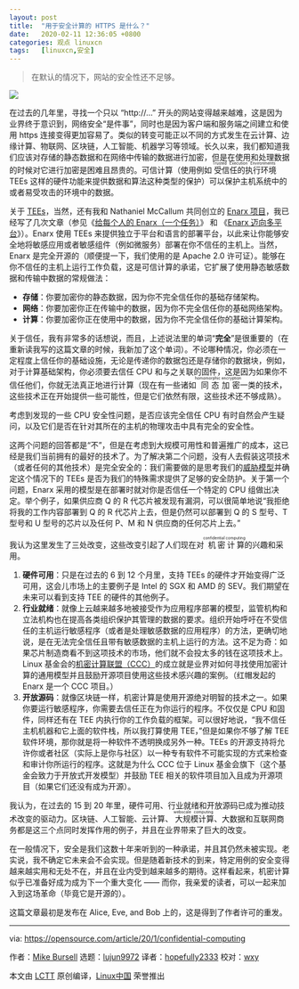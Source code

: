```yaml
---
layout: post
title:	"用于安全计算的 HTTPS 是什么？"
date:	2020-02-11 12:36:05 +0800 
categories:	观点 linuxcn 
tags:	[linuxcn,安全]
---
```




> 
> 在默认的情况下，网站的安全性还不足够。
> 
> 
> 


![](/Asserts/Images//attachment/album/202002/11/123552rqncn4c7474j44jq.jpg)


在过去的几年里，寻找一个只以 “http://…” 开头的网站变得越来越难，这是因为业界终于意识到，网络安全“是件事”，同时也是因为客户端和服务端之间建立和使用 https 连接变得更加容易了。类似的转变可能正以不同的方式发生在云计算、边缘计算、物联网、区块链，人工智能、机器学习等领域。长久以来，我们都知道我们应该对存储的静态数据和在网络中传输的数据进行加密，但是在使用和处理数据的时候对它进行加密是困难且昂贵的。可信计算（使用例如<ruby> 受信任的执行环境 <rt>  Trusted Execution Environments </rt></ruby> TEEs 这样的硬件功能来提供数据和算法这种类型的保护）可以保护主机系统中的或者易受攻击的环境中的数据。


关于 [TEEs](https://aliceevebob.com/2019/02/26/oh-how-i-love-my-tee-or-do-i/)，当然，还有我和 Nathaniel McCallum 共同创立的 [Enarx 项目](https://enarx.io/)，我已经写了几次文章（参见《[给每个人的 Enarx（一个任务）](https://aliceevebob.com/2019/08/20/enarx-for-everyone-a-quest/)》 和 《[Enarx 迈向多平台](https://aliceevebob.com/2019/10/29/enarx-goes-multi-platform/)》）。Enarx 使用 TEEs 来提供独立于平台和语言的部署平台，以此来让你能够安全地将敏感应用或者敏感组件（例如微服务）部署在你不信任的主机上。当然，Enarx 是完全开源的（顺便提一下，我们使用的是 Apache 2.0 许可证）。能够在你不信任的主机上运行工作负载，这是可信计算的承诺，它扩展了使用静态敏感数据和传输中数据的常规做法：


* **存储**：你要加密你的静态数据，因为你不完全信任你的基础存储架构。
* **网络**：你要加密你正在传输中的数据，因为你不完全信任你的基础网络架构。
* **计算**：你要加密你正在使用中的数据，因为你不完全信任你的基础计算架构。


关于信任，我有非常多的话想说，而且，上述说法里的单词“**完全**”是很重要的（在重新读我写的这篇文章的时候，我新加了这个单词）。不论哪种情况，你必须在一定程度上信任你的基础设施，无论是传递你的数据包还是存储你的数据块，例如，对于计算基础架构，你必须要去信任 CPU 和与之关联的固件，这是因为如果你不信任他们，你就无法真正地进行计算（现在有一些诸如<ruby> 同态加密 <rt>  homomorphic encryption </rt></ruby>一类的技术，这些技术正在开始提供一些可能性，但是它们依然有限，这些技术还不够成熟）。


考虑到发现的一些 CPU 安全性问题，是否应该完全信任 CPU 有时自然会产生疑问，以及它们是否在针对其所在的主机的物理攻击中具有完全的安全性。


这两个问题的回答都是“不”，但是在考虑到大规模可用性和普遍推广的成本，这已经是我们当前拥有的最好的技术了。为了解决第二个问题，没有人去假装这项技术（或者任何的其他技术）是完全安全的：我们需要做的是思考我们的[威胁模型](https://aliceevebob.com/2018/02/20/there-are-no-absolutes-in-security/)并确定这个情况下的 TEEs 是否为我们的特殊需求提供了足够的安全防护。关于第一个问题，Enarx 采用的模型是在部署时就对你是否信任一个特定的 CPU 组做出决定。举个例子，如果供应商 Q 的 R 代芯片被发现有漏洞，可以很简单地说“我拒绝将我的工作内容部署到 Q 的 R 代芯片上去，但是仍然可以部署到 Q 的 S 型号、T 型号和 U 型号的芯片以及任何 P、M 和 N 供应商的任何芯片上去。”


我认为这里发生了三处改变，这些改变引起了人们现在对<ruby> 机密计算 <rt>  confidential computing </rt></ruby>的兴趣和采用。


1. **硬件可用**：只是在过去的 6 到 12 个月里，支持 TEEs 的硬件才开始变得广泛可用，这会儿市场上的主要例子是 Intel 的 SGX 和 AMD 的 SEV。我们期望在未来可以看到支持 TEE 的硬件的其他例子。
2. **行业就绪**：就像上云越来越多地被接受作为应用程序部署的模型，监管机构和立法机构也在提高各类组织保护其管理的数据的要求。组织开始呼吁在不受信任的主机运行敏感程序（或者是处理敏感数据的应用程序）的方法，更确切地说，是在无法完全信任且带有敏感数据的主机上运行的方法。这不足为奇：如果芯片制造商看不到这项技术的市场，他们就不会投太多的钱在这项技术上。Linux 基金会的[机密计算联盟（CCC）](https://confidentialcomputing.io/)的成立就是业界对如何寻找使用加密计算的通用模型并且鼓励开源项目使用这些技术感兴趣的案例。（红帽发起的 Enarx 是一个 CCC 项目。）
3. **开放源码**：就像区块链一样，机密计算是使用开源绝对明智的技术之一。如果你要运行敏感程序，你需要去信任正在为你运行的程序。不仅仅是 CPU 和固件，同样还有在 TEE 内执行你的工作负载的框架。可以很好地说，“我不信任主机机器和它上面的软件栈，所以我打算使用 TEE，”但是如果你不够了解 TEE 软件环境，那你就是将一种软件不透明换成另外一种。TEEs 的开源支持将允许你或者社区（实际上是你与社区）以一种专有软件不可能实现的方式来检查和审计你所运行的程序。这就是为什么 CCC 位于 Linux 基金会旗下（这个基金会致力于开放式开发模型）并鼓励 TEE 相关的软件项目加入且成为开源项目（如果它们还没有成为开源）。


我认为，在过去的 15 到 20 年里，硬件可用、行业就绪和开放源码已成为推动技术改变的驱动力。区块链、人工智能、云计算、<ruby> 大规模计算 <rt>  webscale computing </rt></ruby>、大数据和互联网商务都是这三个点同时发挥作用的例子，并且在业界带来了巨大的改变。


在一般情况下，安全是我们这数十年来听到的一种承诺，并且其仍然未被实现。老实说，我不确定它未来会不会实现。但是随着新技术的到来，特定用例的安全变得越来越实用和无处不在，并且在业内受到越来越多的期待。这样看起来，机密计算似乎已准备好成为成为下一个重大变化 —— 而你，我亲爱的读者，可以一起来加入到这场革命（毕竟它是开源的）。


这篇文章最初是发布在 Alice, Eve, and Bob 上的，这是得到了作者许可的重发。




---


via: <https://opensource.com/article/20/1/confidential-computing>


作者：[Mike Bursell](https://opensource.com/users/mikecamel) 选题：[lujun9972](https://github.com/lujun9972) 译者：[hopefully2333](https://github.com/hopefully2333) 校对：[wxy](https://github.com/wxy)


本文由 [LCTT](https://github.com/LCTT/TranslateProject) 原创编译，[Linux中国](https://linux.cn/) 荣誉推出
